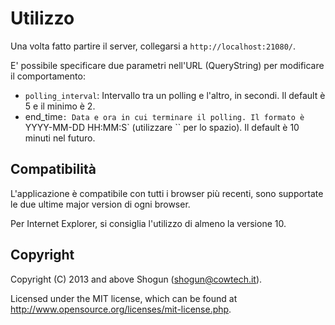 # Utilizzo

Una volta fatto partire il server, collegarsi a `http://localhost:21080/`.

E' possibile specificare due parametri nell'URL (QueryString) per modificare il comportamento:

* `polling_interval`: Intervallo tra un polling e l'altro, in secondi. Il default è 5 e il minimo è 2.
* end_time`: Data e ora in cui terminare il polling. Il formato è `YYYY-MM-DD HH:MM:S` (utilizzare `` per lo spazio). Il default è 10 minuti nel futuro.

## Compatibilità

L'applicazione è compatibile con tutti i browser più recenti, sono supportate le due ultime major version di ogni browser.

Per Internet Explorer, si consiglia l'utilizzo di almeno la versione 10.

## Copyright

Copyright (C) 2013 and above Shogun (shogun@cowtech.it).

Licensed under the MIT license, which can be found at http://www.opensource.org/licenses/mit-license.php.